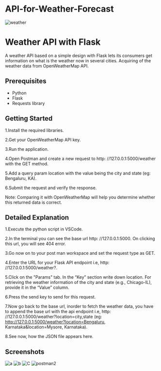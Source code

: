 # API-for-Weather-Forecast

![weather](https://github.com/renu5555/API-for-Weather-Forecast/assets/139370797/37026028-136a-4869-bc46-061c5271b304)

# Weather API with Flask

A weather API based on a simple design with Flask lets its consumers get information on what is the weather now in several cities. Acquiring of the weather data from OpenWeatherMap API.

## Prerequisites

- Python
- Flask
- Requests library

## Getting Started

1.Install the required libraries.

2.Get your OpenWeatherMap API key.

3.Run the application.

4.Open Postman and create a new request to http: //127.0.0.1:5000/weather with the GET method.

5.Add a query param location with the value being the city and state (eg: Bengaluru, KA).

6.Submit the request and verify the response.

Note: Comparing it with OpenWeatherMap will help you determine whether this returned data is correct.

## Detailed Explanation

1.Execute the python script in VSCode.

2.In the terminal you can see the base url http: //127.0.0.1:5000. On clicking this url, you will see 404 error.

3.Go now on to your post man workspace and set the request type as GET.

4.Enter the URL for your Flask API endpoint i.e, http: //127.0.0.1:5000/weather?.

5.Click on the "Params" tab. In the “Key” section write down location. For retrieving the weather information of the city and state (e.g., Chicago-IL), provide it in the “Value” column.

6.Press the send key to send for this request.

7.Now go back to the base url, inorder to fetch the weather data, you have to append the base url with the api endpoint i.e, http: //127.0.0.1:5000/weather?location=city,state (eg: http://127.0.0.1:5000/weather?location=Bengaluru, Karnataka&location=Mysore, Karnataka).

8.See now, how the JSON file appears here.

##   Screenshots
![a](https://github.com/renu5555/API-for-Weather-Forecast/assets/139370797/0daa8d02-d2cb-42a2-be8c-03df6e5fc7c9)
![b](https://github.com/renu5555/API-for-Weather-Forecast/assets/139370797/bbdc7db3-4438-4071-801a-f4a20527918b)
![C](https://github.com/renu5555/API-for-Weather-Forecast/assets/139370797/eb0dd45a-8480-456c-b79e-333318b211ef)
![postman2](https://github.com/renu5555/API-for-Weather-Forecast/assets/139370797/59b0a6fc-7180-48ea-8c70-87db3ab2401b)
